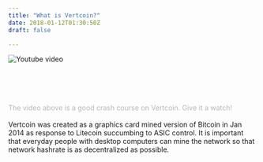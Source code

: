 ```yaml
---
title: "What is Vertcoin?"
date: 2018-01-12T01:30:50Z
draft: false

---
```



<div class="mainvideo">
<div onclick="loadYoutubeVideo(event);" ontouchstart="loadYoutubeVideo(event);" data-youtubeurl="https://www.youtube.com/embed/JKW4GP7YqIc?rel=0&amp;showinfo=0&amp;wmode=opaque&amp;autoplay=1&amp;modestbranding=1">
<img src="/images/video_placeholder.jpg" alt="Youtube video" style="filter: brightness(1.09);">
<div class="mainvideoicon"></div>
</div>
</div>
<br>
<br>

<br><br>
<span style="opacity: 0.3">The video above is a good crash course on Vertcoin. Give it a watch!</span>
<br><br>
Vertcoin was created as a graphics card mined version of Bitcoin in Jan 2014 as response to Litecoin succumbing to ASIC control. 
It is important that everyday people with desktop computers can mine the network so that network hashrate is as decentralized as possible. 
<br><br>
<br><br>


